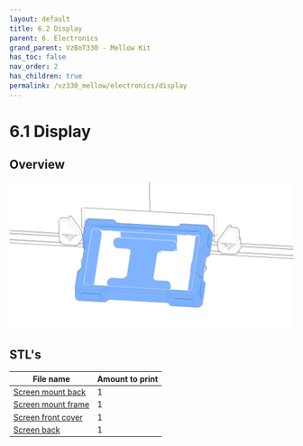```yaml
---
layout: default
title: 6.2 Display
parent: 6. Electronics
grand_parent: VzBoT330 - Mellow Kit
has_toc: false
nav_order: 2
has_children: true
permalink: /vz330_mellow/electronics/display
---
```


# 6.1 Display

## Overview
![Overview](../../assets/images/manual/vz330_mellow/electronics/display/overview.png)

## STL's

| File name | Amount to print |
|-----------|-----------------|
| <a href="https://github.com/VzBoT3D/VzBoT-Vz235/blob/main/Assemblies%20%26%20STL/Frame/Frame%20brace.stl" target="_blank">Screen mount back</a> | 1 |
| <a href="https://github.com/VzBoT3D/VzBoT-Vz235/blob/main/Assemblies%20%26%20STL/Frame/Frame%20brace.stl" target="_blank">Screen mount frame</a> | 1 |
| <a href="https://github.com/VzBoT3D/VzBoT-Vz235/blob/main/Assemblies%20%26%20STL/Frame/Frame%20brace.stl" target="_blank">Screen front cover</a> | 1 |
| <a href="https://github.com/VzBoT3D/VzBoT-Vz235/blob/main/Assemblies%20%26%20STL/Frame/Frame%20brace.stl" target="_blank">Screen back</a> | 1 |